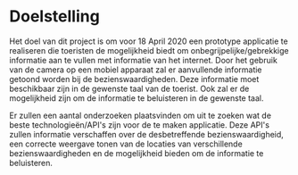 # Doelstelling

Het doel van dit project is om voor 18 April 2020 een prototype applicatie te realiseren die toeristen de mogelijkheid biedt om onbegrijpelijke/gebrekkige informatie aan te vullen met informatie van het internet. Door het gebruik van de camera op een mobiel apparaat zal er aanvullende informatie getoond worden bij de bezienswaardigheden. Deze informatie moet beschikbaar zijn in de gewenste taal van de toerist. Ook zal er de mogelijkheid zijn om de informatie te beluisteren in de gewenste taal.

Er zullen een aantal onderzoeken plaatsvinden om uit te zoeken wat de beste technologieën/API's zijn voor de te maken applicatie.
Deze API's zullen informatie verschaffen over de desbetreffende bezienswaardigheid, een correcte weergave tonen van de locaties van verschillende bezienswaardigheden en de mogelijkheid bieden om de informatie te beluisteren.
